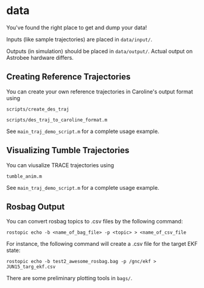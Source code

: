 # data

You've found the right place to get and dump your data!

Inputs (like sample trajectories) are placed in `data/input/`.

Outputs (in simulation) should be placed in `data/output/`. Actual output on Astrobee hardware differs.

## Creating Reference Trajectories

You can create your own reference trajectories in Caroline's output format using

`scripts/create_des_traj`

`scripts/des_traj_to_caroline_format.m`

See `main_traj_demo_script.m` for a complete usage example.

## Visualizing Tumble Trajectories

You can viusalize TRACE trajectories using

`tumble_anim.m`

See `main_traj_demo_script.m` for a complete usage example.

## Rosbag Output
You can convert rosbag topics to .csv files by the following command:

`rostopic echo -b <name_of_bag_file> -p <topic> > <name_of_csv_file`

For instance, the following command will create a .csv file for the target EKF state:

`rostopic echo -b test2_awesome_rosbag.bag -p /gnc/ekf > JUN15_targ_ekf.csv`

There are some preliminary plotting tools in `bags/`.
